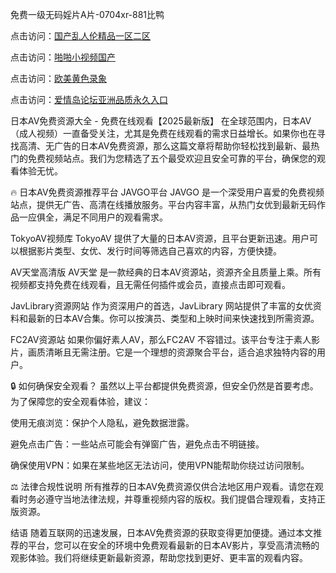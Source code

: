 
免费一级无码婬片A片-0704xr-881比鸭


点击访问：<a href="https://bered.pages.dev/">国产乱人伦精品一区二区</a>

点击访问：<a href="https://rtj-3zo.pages.dev/">啪啪小视频国产</a>

点击访问：<a href="https://vassv.pages.dev/">欧美黄色录象</a>

点击访问：<a href="https://https://vassv.pages.dev/">爱情岛论坛亚洲品质永久入口</a>


日本AV免费资源大全 - 免费在线观看【2025最新版】
在全球范围内，日本AV（成人视频）一直备受关注，尤其是免费在线观看的需求日益增长。如果你也在寻找高清、无广告的日本AV免费资源，那么这篇文章将帮助你轻松找到最新、最热门的免费视频站点。我们为您精选了五个最受欢迎且安全可靠的平台，确保您的观看体验无忧。

🔥 日本AV免费资源推荐平台
JAVGO平台
JAVGO 是一个深受用户喜爱的免费视频站点，提供无广告、高清在线播放服务。平台内容丰富，从热门女优到最新无码作品一应俱全，满足不同用户的观看需求。

TokyoAV视频库
TokyoAV 提供了大量的日本AV资源，且平台更新迅速。用户可以根据影片类型、女优、发行时间等筛选自己喜欢的内容，方便快捷。

AV天堂高清版
AV天堂 是一款经典的日本AV资源站，资源齐全且质量上乘。所有视频都支持免费在线观看，且无需任何插件或会员，直接点击即可观看。

JavLibrary资源网站
作为资深用户的首选，JavLibrary 网站提供了丰富的女优资料和最新的日本AV合集。你可以按演员、类型和上映时间来快速找到所需资源。

FC2AV资源站
如果你偏好素人AV，那么FC2AV 不容错过。该平台专注于素人影片，画质清晰且无需注册。它是一个理想的资源聚合平台，适合追求独特内容的用户。

🔒 如何确保安全观看？
虽然以上平台都提供免费资源，但安全仍然是首要考虑。为了保障您的安全观看体验，建议：

使用无痕浏览：保护个人隐私，避免数据泄露。

避免点击广告：一些站点可能会有弹窗广告，避免点击不明链接。

确保使用VPN：如果在某些地区无法访问，使用VPN能帮助你绕过访问限制。

⚖ 法律合规性说明
所有推荐的日本AV免费资源仅供合法地区用户观看。请您在观看时务必遵守当地法律法规，并尊重视频内容的版权。我们提倡合理观看，支持正版资源。

结语
随着互联网的迅速发展，日本AV免费资源的获取变得更加便捷。通过本文推荐的平台，您可以在安全的环境中免费观看最新的日本AV影片，享受高清流畅的观影体验。我们将继续更新最新资源，帮助您找到更好、更丰富的观看内容。




<span style="display:none;">[Canonical link](）</span>
